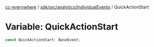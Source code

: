 [cc-everywhere](../../../../../index.md) / [sdk/src/analytics/IndividualEvents](../index.md) / QuickActionStart

# Variable: QuickActionStart

```ts
const QuickActionStart: BaseEvent;
```
